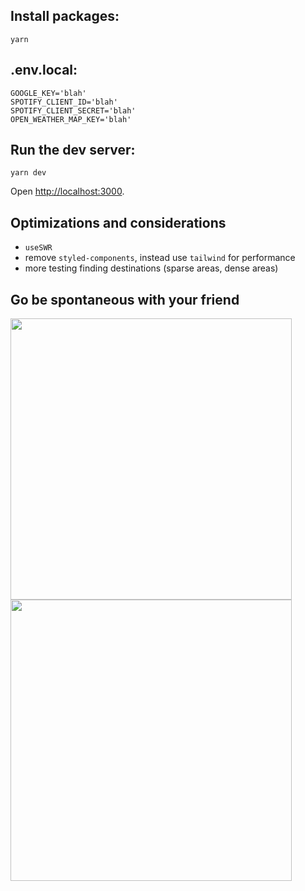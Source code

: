 ## Install packages:

```
yarn
```

## .env.local:

```
GOOGLE_KEY='blah'
SPOTIFY_CLIENT_ID='blah'
SPOTIFY_CLIENT_SECRET='blah'
OPEN_WEATHER_MAP_KEY='blah'
```

## Run the dev server:

```
yarn dev
```

Open [http://localhost:3000](http://localhost:3000).

## Optimizations and considerations
- `useSWR`
- remove `styled-components`, instead use `tailwind` for performance
- more testing finding destinations (sparse areas, dense areas)

## Go be spontaneous with your friend
<img width="450" src="https://user-images.githubusercontent.com/112890821/197364462-2adfdbb5-bd77-4ade-b94d-89ff390186ad.jpeg" />
<img width="450" src="https://user-images.githubusercontent.com/112890821/197364467-3cc6023c-6643-4e3b-9ce7-f03ac9687dca.JPG" />
